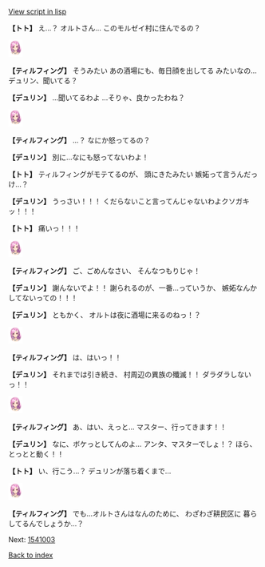 [View script in lisp](../scripts/1541002.txt)

**【トト】**
え…？
オルトさん…
このモルゼイ村に住んでるの？

<img src="../images/units/101411.png" alt="101411.png" height="34"/>

**【ティルフィング】**
そうみたい
あの酒場にも、毎日顔を出してる
みたいなの…デュリン、聞いてる？

**【デュリン】**
…聞いてるわよ
…そりゃ、良かったわね？

<img src="../images/units/101411.png" alt="101411.png" height="34"/>

**【ティルフィング】**
…？
なにか怒ってるの？

**【デュリン】**
別に…なにも怒ってないわよ！

**【トト】**
ティルフィングがモテてるのが、
頭にきたみたい
嫉妬って言うんだっけ…？

**【デュリン】**
うっさい！！！
くだらないこと言ってんじゃないわよクソガキッ！！！

**【トト】**
痛いっ！！！

<img src="../images/units/101411.png" alt="101411.png" height="34"/>

**【ティルフィング】**
ご、ごめんなさい、
そんなつもりじゃ！

**【デュリン】**
謝んないでよ！！
謝られるのが、一番…っていうか、
嫉妬なんかしてないっての！！！

**【デュリン】**
ともかく、
オルトは夜に酒場に来るのねっ！？

<img src="../images/units/101411.png" alt="101411.png" height="34"/>

**【ティルフィング】**
は、はいっ！！

**【デュリン】**
それまでは引き続き、
村周辺の異族の殲滅！！
ダラダラしないっ！！

<img src="../images/units/101411.png" alt="101411.png" height="34"/>

**【ティルフィング】**
あ、はい、えっと…
マスター、行ってきます！！

**【デュリン】**
なに、ボケっとしてんのよ…
アンタ、マスターでしょ！？
ほら、とっとと動く！！

**【トト】**
い、行こう…？
デュリンが落ち着くまで…

<img src="../images/units/101411.png" alt="101411.png" height="34"/>

**【ティルフィング】**
でも…オルトさんはなんのために、
わざわざ耕民区に
暮らしてるんでしょうか…？

Next: [1541003](1541003.md)

[Back to index](index.md)
